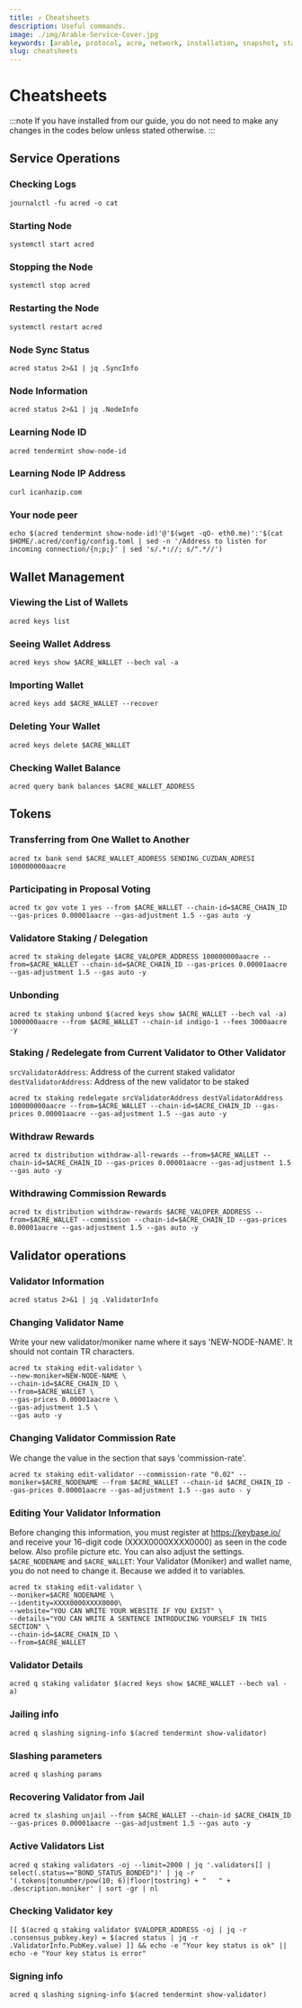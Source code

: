 ```yaml
---
title: ⤴️ Cheatsheets
description: Useful commands.
image: ./img/Arable-Service-Cover.jpg
keywords: [arable, protocol, acre, network, installation, snapshot, statesync, update]
slug: cheatsheets
---
```


# Cheatsheets 
:::note
If you have installed from our guide, you do not need to make any changes in the codes below unless stated otherwise.
:::

## Service Operations

### Checking Logs
```
journalctl -fu acred -o cat
```

### Starting Node
```
systemctl start acred
```

### Stopping the Node
```
systemctl stop acred
```

### Restarting the Node
```
systemctl restart acred
```

### Node Sync Status
```
acred status 2>&1 | jq .SyncInfo
```

### Node Information
```
acred status 2>&1 | jq .NodeInfo
```

### Learning Node ID
```
acred tendermint show-node-id
```

### Learning Node IP Address
```
curl icanhazip.com
```

### Your node peer
```
echo $(acred tendermint show-node-id)'@'$(wget -qO- eth0.me)':'$(cat $HOME/.acred/config/config.toml | sed -n '/Address to listen for incoming connection/{n;p;}' | sed 's/.*://; s/".*//')
```

## Wallet Management

### Viewing the List of Wallets
```
acred keys list
```

### Seeing Wallet Address
```
acred keys show $ACRE_WALLET --bech val -a
```

### Importing Wallet
```
acred keys add $ACRE_WALLET --recover
```

### Deleting Your Wallet
```
acred keys delete $ACRE_WALLET
```

### Checking Wallet Balance
```
acred query bank balances $ACRE_WALLET_ADDRESS
```

## Tokens

### Transferring from One Wallet to Another
```
acred tx bank send $ACRE_WALLET_ADDRESS SENDING_CUZDAN_ADRESI 100000000aacre
```

### Participating in Proposal Voting
```
acred tx gov vote 1 yes --from $ACRE_WALLET --chain-id=$ACRE_CHAIN_ID --gas-prices 0.00001aacre --gas-adjustment 1.5 --gas auto -y
```

### Validatore Staking / Delegation
```
acred tx staking delegate $ACRE_VALOPER_ADDRESS 100000000aacre --from=$ACRE_WALLET --chain-id=$ACRE_CHAIN_ID --gas-prices 0.00001aacre --gas-adjustment 1.5 --gas auto -y
```
### Unbonding
```
acred tx staking unbond $(acred keys show $ACRE_WALLET --bech val -a) 1000000aacre --from $ACRE_WALLET --chain-id indigo-1 --fees 3000aacre -y
```

### Staking / Redelegate from Current Validator to Other Validator
`srcValidatorAddress`: Address of the current staked validator
`destValidatorAddress`: Address of the new validator to be staked
```
acred tx staking redelegate srcValidatorAddress destValidatorAddress 100000000aacre --from=$ACRE_WALLET --chain-id=$ACRE_CHAIN_ID --gas-prices 0.00001aacre --gas-adjustment 1.5 --gas auto -y
```

### Withdraw Rewards
```
acred tx distribution withdraw-all-rewards --from=$ACRE_WALLET --chain-id=$ACRE_CHAIN_ID --gas-prices 0.00001aacre --gas-adjustment 1.5 --gas auto -y
```

### Withdrawing Commission Rewards

```
acred tx distribution withdraw-rewards $ACRE_VALOPER_ADDRESS --from=$ACRE_WALLET --commission --chain-id=$ACRE_CHAIN_ID --gas-prices 0.00001aacre --gas-adjustment 1.5 --gas auto -y
```

## Validator operations

### Validator Information
```
acred status 2>&1 | jq .ValidatorInfo
```

### Changing Validator Name
Write your new validator/moniker name where it says 'NEW-NODE-NAME'. It should not contain TR characters.
```
acred tx staking edit-validator \
--new-moniker=NEW-NODE-NAME \
--chain-id=$ACRE_CHAIN_ID \
--from=$ACRE_WALLET \
--gas-prices 0.00001aacre \
--gas-adjustment 1.5 \
--gas auto -y
```

### Changing Validator Commission Rate
We change the value in the section that says 'commission-rate'.
```
acred tx staking edit-validator --commission-rate "0.02" --moniker=$ACRE_NODENAME --from $ACRE_WALLET --chain-id $ACRE_CHAIN_ID --gas-prices 0.00001aacre --gas-adjustment 1.5 --gas auto - y
```

### Editing Your Validator Information
Before changing this information, you must register at https://keybase.io/ and receive your 16-digit code (XXXX0000XXXX0000) as seen in the code below. Also profile picture etc. You can also adjust the settings.
`$ACRE_NODENAME` and `$ACRE_WALLET`: Your Validator (Moniker) and wallet name, you do not need to change it. Because we added it to variables.
```
acred tx staking edit-validator \
--moniker=$ACRE_NODENAME \
--identity=XXXX0000XXXX0000\
--website="YOU CAN WRITE YOUR WEBSITE IF YOU EXIST" \
--details="YOU CAN WRITE A SENTENCE INTRODUCING YOURSELF IN THIS SECTION" \
--chain-id=$ACRE_CHAIN_ID \
--from=$ACRE_WALLET
```

### Validator Details
```
acred q staking validator $(acred keys show $ACRE_WALLET --bech val -a)
```

### Jailing info
```
acred q slashing signing-info $(acred tendermint show-validator)
```

### Slashing parameters
```
acred q slashing params
```

### Recovering Validator from Jail
```
acred tx slashing unjail --from $ACRE_WALLET --chain-id $ACRE_CHAIN_ID --gas-prices 0.00001aacre --gas-adjustment 1.5 --gas auto -y
```

### Active Validators List
```
acred q staking validators -oj --limit=2000 | jq '.validators[] | select(.status=="BOND_STATUS_BONDED")' | jq -r '(.tokens|tonumber/pow(10; 6)|floor|tostring) + " 	 " + .description.moniker' | sort -gr | nl
```

### Checking Validator key
```
[[ $(acred q staking validator $VALOPER_ADDRESS -oj | jq -r .consensus_pubkey.key) = $(acred status | jq -r .ValidatorInfo.PubKey.value) ]] && echo -e "Your key status is ok" || echo -e "Your key status is error"
```

### Signing info
```
acred q slashing signing-info $(acred tendermint show-validator)
```
